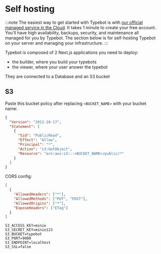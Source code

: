# Self hosting

:::note
The easiest way to get started with Typebot is with [our official managed service in the Cloud](https://app.typebot.io). It takes 1 minute to create your free account. You'll have high availability, backups, security, and maintenance all managed for you by Typebot. The section below is for self-hosting Typebot on your server and managing your infrastructure.
:::

Typebot is composed of 2 Next.js applications you need to deploy:

- the builder, where you build your typebots
- the viewer, where your user answer the typebot

They are connected to a Database and an S3 bucket

## S3

Paste this bucket policy after replacing `<BUCKET_NAME>` with your bucket name:

```json
{
  "Version": "2012-10-17",
  "Statement": [
    {
      "Sid": "PublicRead",
      "Effect": "Allow",
      "Principal": "*",
      "Action": "s3:GetObject",
      "Resource": "arn:aws:s3:::<BUCKET_NAME>/public/*"
    }
  ]
}
```

CORS config:

```json
[
  {
    "AllowedHeaders": ["*"],
    "AllowedMethods": ["PUT", "POST"],
    "AllowedOrigins": ["*"],
    "ExposeHeaders": ["ETag"]
  }
]
```

```
S3_ACCESS_KEY=minio
S3_SECRET_KEY=minio123
S3_BUCKET=typebot
S3_PORT=9000
S3_ENDPOINT=localhost
S3_SSL=false
```
